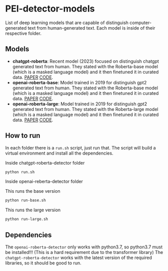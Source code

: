 # PEI-detector-models

List of deep learning models that are capable of distinguish computer-generated text from human-generated text. Each model is inside of their respective folder.

## Models
- **chatgpt-roberta**: Recent model (2023) focused on distinguish chatgpt generated text from human. They stated with the Roberta-base model (which is a masked language model) and it then finetuned it in curated data. [PAPER](https://arxiv.org/pdf/2301.07597.pdf) [CODE](https://huggingface.co/Hello-SimpleAI/chatgpt-detector-roberta).
- **openai-roberta-base**: Model trained in 2019 for distinguish gpt2 generated text from human. They stated with the Roberta-base model (which is a masked language model) and it then finetuned it in curated data. [PAPER](https://d4mucfpksywv.cloudfront.net/papers/GPT_2_Report.pdf#page=12) [CODE](https://huggingface.co/roberta-base-openai-detector).
- **openai-roberta-large**: Model trained in 2019 for distinguish gpt2 generated text from human. They stated with the Roberta-large model (which is a masked language model) and it then finetuned it in curated data. [PAPER](https://d4mucfpksywv.cloudfront.net/papers/GPT_2_Report.pdf#page=12) [CODE](https://huggingface.co/roberta-large-openai-detector).

## How to run

In each folder there is a `run.sh` script, just run that. The script will build a virtual environment and install all the dependencies.

Inside chatgpt-roberta-detector folder
```bash
python run.sh
```

Inside openai-reberta-detector folder

This runs the base version
```bash
python run-base.sh
```

This runs the large version
```bash
python run-large.sh
```

## Dependencies

The `openai-roberta-detector` only works with python3.7, so python3.7 must be installed!!! (This is a hard requirement due to the transformer library)
The `chatgpt-roberta-detector` works with the latest version of the required libraries, so it should be good to run.

